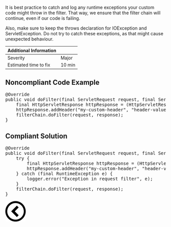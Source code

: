 <p>
    It is best practice to catch and log any runtime exceptions your custom code might throw in the filter. That way, we ensure that the filter chain will
    continue, even if our code is failing. </p><p>
    Also, make sure to keep the throws declaration for IOException and ServletException. Do not try to catch these exceptions, as that might cause unexpected
    behaviour. </p>

| Additional Information |        |
|------------------------|--------|
| Severity               | Major  | 
| Estimated time to fix  | 10 min |

<h2>Noncompliant Code Example</h2>
<pre>
@Override
public void doFilter(final ServletRequest request, final ServletResponse response, final FilterChain filterChain) throws IOException, ServletException {
    final HttpServletResponse httpResponse = (HttpServletResponse) response;
    httpResponse.addHeader("my-custom-header", "header-value");
    filterChain.doFilter(request, response);
}
</pre><h2>Compliant Solution</h2>
<pre>
@Override
public void doFilter(final ServletRequest request, final ServletResponse response, final FilterChain filterChain) throws IOException, ServletException {
    try {
        final HttpServletResponse httpResponse = (HttpServletResponse) response;
        httpResponse.addHeader("my-custom-header", "header-value");
    } catch (final RuntimeException e) {
        logger.error("Exception in request filter", e);
    }
    filterChain.doFilter(request, response);
}
</pre>

[![Back to overview](back.svg)](../../README.md)